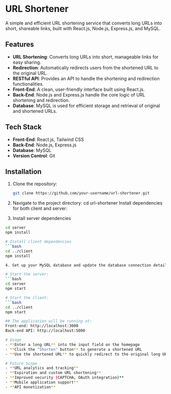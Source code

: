 # URL Shortener

A simple and efficient URL shortening service that converts long URLs into short, shareable links, built with React.js, Node.js, Express.js, and MySQL.

## Features

- **URL Shortening**: Converts long URLs into short, manageable links for easy sharing.
- **Redirection**: Automatically redirects users from the shortened URL to the original URL.
- **RESTful API**: Provides an API to handle the shortening and redirection functionalities.
- **Front-End**: A clean, user-friendly interface built using React.js.
- **Back-End**: Node.js and Express.js handle the core logic of URL shortening and redirection.
- **Database**: MySQL is used for efficient storage and retrieval of original and shortened URLs.

## Tech Stack

- **Front-End**: React.js, Tailwind CSS
- **Back-End**: Node.js, Express.js
- **Database**: MySQL
- **Version Control**: Git

## Installation

1. Clone the repository:
   ```bash
   git clone https://github.com/your-username/url-shortener.git
2. Navigate to the project directory:
    cd url-shortener
   Install dependencies for both client and server:

3. Install server dependencies
 ```bash
 cd server
 npm install

# Install client dependencies
 ```bash
 cd ../client
 npm install

4. Set up your MySQL database and update the database connection details in the server/config/db.js file.

# Start the server:
 ```bash
 cd server
 npm start

# Start the client:
 ```bash
 cd ../client
 npm start

## The application will be running at:
Front-end: http://localhost:3000
Back-end API: http://localhost:5000

# Usage
- **Enter a long URL** into the input field on the homepage
- **Click the "Shorten" button** to generate a shortened URL
- **Use the shortened URL** to quickly redirect to the original long URL

# Future Scope
- **URL analytics and tracking**
- **Expiration and custom URL shortening**
- **Improved security (CAPTCHA, OAuth integration)**
- **Mobile application support**
- **API monetization**

   
   

